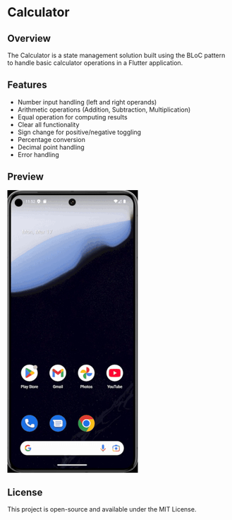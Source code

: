 # Calculator 

## Overview
The Calculator is a state management solution built using the BLoC pattern to handle basic calculator operations in a Flutter application.

## Features
- Number input handling (left and right operands)
- Arithmetic operations (Addition, Subtraction, Multiplication)
- Equal operation for computing results
- Clear all functionality
- Sign change for positive/negative toggling
- Percentage conversion
- Decimal point handling
- Error handling

## Preview

![demo](https://github.com/HoseinJavid/my-calculator/blob/main/demo/demo.gif)



## License
This project is open-source and available under the MIT License.
